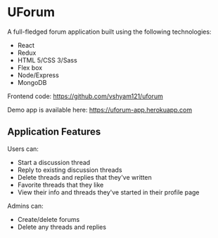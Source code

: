# UForum

A full-fledged forum application built using the following technologies:
* React
* Redux
* HTML 5/CSS 3/Sass
* Flex box
* Node/Express
* MongoDB

Frontend code: <a href="https://github.com/vshyam121/uforum">https://github.com/vshyam121/uforum</a>


Demo app is available here: <a href="https://uforum-app.herokuapp.com">https://uforum-app.herokuapp.com</a>

## Application Features
Users can:
* Start a discussion thread
* Reply to existing discussion threads
* Delete threads and replies that they've written
* Favorite threads that they like
* View their info and threads they've started in their profile page

Admins can:
* Create/delete forums
* Delete any threads and replies
